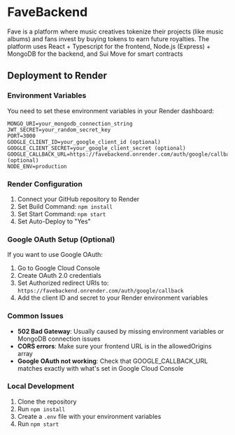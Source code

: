 # FaveBackend
Fave is a platform where music creatives tokenize their projects (like music albums) and fans invest by buying tokens to earn future royalties. The platform uses React + Typescript for the frontend, Node.js (Express) + MongoDB for the backend, and Sui Move for smart contracts

## Deployment to Render

### Environment Variables
You need to set these environment variables in your Render dashboard:

```
MONGO_URI=your_mongodb_connection_string
JWT_SECRET=your_random_secret_key
PORT=3000
GOOGLE_CLIENT_ID=your_google_client_id (optional)
GOOGLE_CLIENT_SECRET=your_google_client_secret (optional)
GOOGLE_CALLBACK_URL=https://favebackend.onrender.com/auth/google/callback (optional)
NODE_ENV=production
```

### Render Configuration
1. Connect your GitHub repository to Render
2. Set Build Command: `npm install`
3. Set Start Command: `npm start`
4. Set Auto-Deploy to "Yes"

### Google OAuth Setup (Optional)
If you want to use Google OAuth:
1. Go to Google Cloud Console
2. Create OAuth 2.0 credentials
3. Set Authorized redirect URIs to: `https://favebackend.onrender.com/auth/google/callback`
4. Add the client ID and secret to your Render environment variables

### Common Issues
- **502 Bad Gateway**: Usually caused by missing environment variables or MongoDB connection issues
- **CORS errors**: Make sure your frontend URL is in the allowedOrigins array
- **Google OAuth not working**: Check that GOOGLE_CALLBACK_URL matches exactly with what's set in Google Cloud Console

### Local Development
1. Clone the repository
2. Run `npm install`
3. Create a `.env` file with your environment variables
4. Run `npm start`